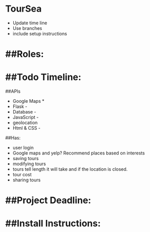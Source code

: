 TourSea
====
* Update time line
* Use branches
* include setup instructions

##Roles:
=====


##Todo Timeline:
=======

##APIs
* Google Maps
  *   
* Flask -
* Database -
* JavaScript -
* geolocation
* Html & CSS -

##Has:
* user login
* Google maps and yelp? Recommend places based on interests
* saving tours
* modifying tours
* tours tell length it will take and if the location is closed.
* tour cost
* sharing tours


##Project Deadline:
=========

##Install Instructions:
========
